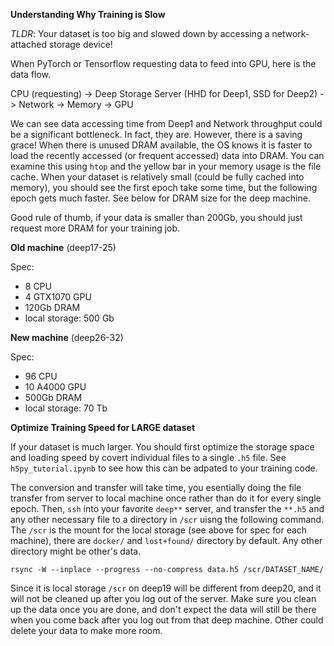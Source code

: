 **Understanding Why Training is Slow**

*TLDR*: Your dataset is too big and slowed down by accessing a network-attached storage device!

When PyTorch or Tensorflow requesting data to feed into GPU, here is the data flow. 

CPU (requesting) -> Deep Storage Server (HHD for Deep1, SSD for Deep2) ->  Network -> Memory -> GPU

We can see data accessing time from Deep1 and Network throughput could be a significant bottleneck. In fact, they are. However, there is a saving grace! When there is unused DRAM available, the OS knows it is faster to load the recently accessed (or frequent accessed) data into DRAM. You can examine this using `htop` and the yellow bar in your memory usage is the file cache. When your dataset is relatively small (could be fully cached into memory), you should see the first epoch take some time, but the following epoch gets much faster. See below for DRAM size for the deep machine.

Good rule of thumb, if your data is smaller than 200Gb, you should just request more DRAM for your training job. 

**Old machine** (deep17-25)

Spec: 
- 8 CPU
- 4 GTX1070 GPU
- 120Gb DRAM
- local storage: 500 Gb 

**New machine** (deep26-32)

Spec:
- 96 CPU
- 10 A4000 GPU
- 500Gb DRAM
- local storage: 70 Tb

**Optimize Training Speed for LARGE dataset**

If your dataset is much larger. You should first optimize the storage space and loading speed by covert individual files to a single `.h5` file. See `h5py_tutorial.ipynb` to see how this can be adpated to your training code. 

The conversion and transfer will take time, you esentially doing the file transfer from server to local machine once rather than do it for every single epoch. Then, `ssh` into your favorite `deep**` server, and transfer the `**.h5` and any other necessary file to a directory in `/scr` uisng the following command. The `/scr` is the mount for the local storage (see above for spec for each machine), there are `docker/` and `lost+found/` directory by default. Any other directory might be other's data. 

```
rsync -W --inplace --progress --no-compress data.h5 /scr/DATASET_NAME/
```

Since it is local storage `/scr` on deep19 will be different from deep20, and it will not be cleaned up after you log out of the server. Make sure you clean up the data once you are done, and don't expect the data will still be there when you come back after you log out from that deep machine. Other could delete your data to make more room. 
